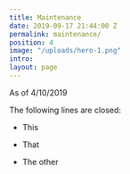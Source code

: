 ```yaml
---
title: Maintenance
date: 2019-09-17 21:44:00 Z
permalink: maintenance/
position: 4
image: "/uploads/hero-1.png"
intro: 
layout: page
---
```


As of 4/10/2019

The following lines are closed:

* This

* That 

* The other